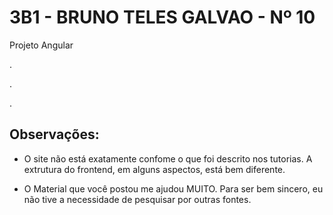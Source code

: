 # 3B1 - BRUNO TELES GALVAO - Nº 10
Projeto Angular


<p> .  </p>
<p> .  </p>
<p> .  </p>

## Observações:

- O site não está exatamente confome o que foi descrito nos tutorias. A extrutura do frontend, em alguns aspectos, está bem diferente.

- O Material que você postou me ajudou MUITO. Para ser bem sincero, eu não tive a necessidade de pesquisar por outras fontes.  
